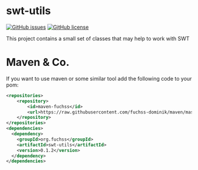 # swt-utils
[![GitHub issues](https://img.shields.io/github/issues/fuchss-dominik/swt-utils.svg?style=square)](https://github.com/fuchss-dominik/swt-utils/issues)
[![GitHub license](https://img.shields.io/badge/license-MIT-blue.svg?style=square)](https://github.com/fuchss-dominik/swt-utils/blob/master/LICENCE.md)

This project contains a small set of classes that may help to work with SWT

# Maven & Co.
If you want to use maven or some similar tool add the following code to your pom:
```xml
<repositories>
	<repository>
		<id>maven-fuchss</id>
		<url>https://raw.githubusercontent.com/fuchss-dominik/maven/master</url>
	</repository>
</repositories>
<dependencies>
  <dependency>
    <groupId>org.fuchss</groupId>
	<artifactId>swt-utils</artifactId>
    <version>0.1.2</version>
  </dependency>
</dependencies>
```
